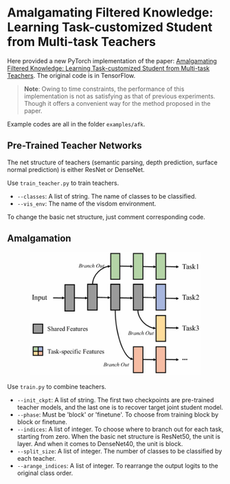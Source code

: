 # Amalgamating Filtered Knowledge: Learning Task-customized Student from Multi-task Teachers
Here provided a new PyTorch implementation of the paper: [Amalgamating Filtered Knowledge: Learning Task-customized Student from Multi-task Teachers](https://arxiv.org/abs/1905.11569). The original code is in TensorFlow. 

> **Note**: Owing to time constraints, the performance of this implementation is not as satisfying as that of previous experiments. Though it offers a convenient way for the method proposed in the paper.

Example codes are all in the folder `examples/afk`.

## Pre-Trained Teacher Networks

The net structure of teachers (semantic parsing, depth prediction, surface normal prediction) is either ResNet or DenseNet.

Use `train_teacher.py` to train teachers.

- `--classes`: A list of string. The name of classes to be classified.
- `--vis_env`: The name of the visdom environment.

To change the basic net structure, just comment corresponding code.

## Amalgamation
<div  align="center">  
<img src="targetnet.png" width = "400" alt="icon"/>  
</div>

Use `train.py` to combine teachers.
- `--init_ckpt`: A list of string. The first two checkpoints are pre-trained teacher models, and the last one is to recover target joint student model.
- `--phase`: Must be 'block' or 'finetune'. To choose from training block by block or finetune.
- `--indices`: A list of integer. To choose where to branch out for each task, starting from zero. When the basic net structure is ResNet50, the unit is layer. And when it comes to DenseNet40, the unit is block.
- `--split_size`: A list of integer. The number of classes to be classified by each teacher. 
- `--arange_indices`: A list of integer. To rearrange the output logits to the original class order.


 